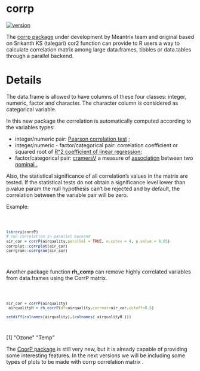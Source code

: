 # corrp

<!-- badges: start -->

[![version](https://img.shields.io/badge/version-0.1.1-green.svg)](https://semver.org)
<!-- badges: end -->

The [corrp package](https://github.com/meantrix/corrP) under development by Meantrix team and original based on Srikanth KS (talegari) cor2 function can provide to R users a way to calculate correlation matrix among large data.frames, tibbles or data.tables through a parallel backend.

# Details

The data.frame is allowed to have columns of these four classes: integer, numeric, factor and character. The character column is considered as categorical variable.

In this new package the correlation is automatically computed according to the variables types: 

- integer/numeric pair: [Pearson correlation test](https://en.wikipedia.org/wiki/Pearson_correlation_coefficient) ;
- integer/numeric - factor/categorical pair: correlation coefficient or squared root of [R^2 coefficient of linear regression](https://en.wikipedia.org/wiki/Coefficient_of_determination);
- factor/categorical pair: [cramersV](https://en.wikipedia.org/wiki/Cramér's_V) a measure of [association](https://en.wikipedia.org/wiki/Association_(statistics)) between two [nominal .](https://en.wikipedia.org/wiki/Nominal_data#Nominal_scale)

Also, the statistical significance of all correlation’s values in the matrix are tested.  If the statistical tests do not obtain a significance level lower than p.value param the null hypothesis can’t be rejected and by default, the correlation between the variable pair will be zero.

Example:

<code>

```R
library(corrP)
# run correlation in parallel backend
air_cor = corrP(airquality,parallel = TRUE, n.cores = 4, p.value = 0.05)
corrplot::corrplot(air_cor)
corrgram::corrgram(air_cor)
```

</code>



Another package function  **rh_corrp** can remove highly correlated variables from data.frames using the CorrP matrix.

<code>

```R
air_cor = corrP(airquality)
 airqualityH = rh_corrP(df=airquality,corrmat=air_cor,cutoff=0.5)

setdiff(colnames(airquality),(colnames( airqualityH )))
```

</code>

[1] "Ozone" "Temp" 



The [CoorP package](https://github.com/meantrix/corrP) is still very new, but it is already capable of providing some interesting features. In the next versions we will be including some types of plots to be made with  corrp  correlation matrix .








